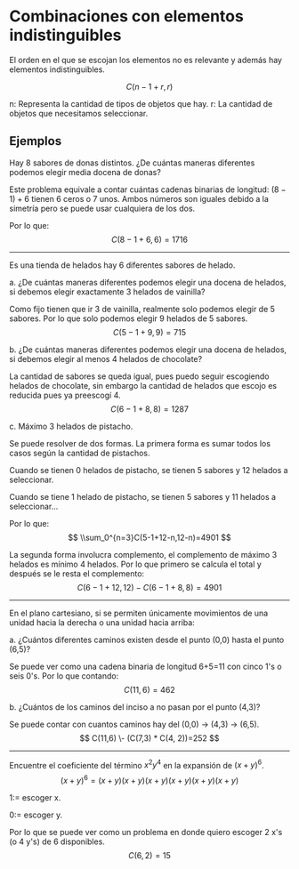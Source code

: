 # Combinaciones con elementos indistinguibles

El orden en el que se escojan los elementos no es relevante y además hay
elementos indistinguibles.

$$ C(n-1+r,r) $$

n: Representa la cantidad de tipos de objetos que hay. r: La cantidad de objetos
que necesitamos seleccionar.

## Ejemplos

Hay 8 sabores de donas distintos. ¿De cuántas maneras diferentes podemos elegir
media docena de donas?

Este problema equivale a contar cuántas cadenas binarias de longitud: $(8-1)+6$
tienen 6 ceros o 7 unos. Ambos números son iguales debido a la simetría pero se
puede usar cualquiera de los dos.

Por lo que: $$ C(8-1+6,6)=1716 $$

______________________________________________________________________

Es una tienda de helados hay 6 diferentes sabores de helado.

a. ¿De cuántas maneras diferentes podemos elegir una docena de helados, si
debemos elegir exactamente 3 helados de vainilla?

Como fijo tienen que ir 3 de vainilla, realmente solo podemos elegir de 5
sabores. Por lo que solo podemos elegir 9 helados de 5 sabores. $$
C(5-1+9,9)=715 $$

b. ¿De cuántas maneras diferentes podemos elegir una docena de helados, si
debemos elegir al menos 4 helados de chocolate?

La cantidad de sabores se queda igual, pues puedo seguir escogiendo helados de
chocolate, sin embargo la cantidad de helados que escojo es reducida pues ya
preescogí 4. $$ C(6-1+8,8)=1287 $$

c. Máximo 3 helados de pistacho.

Se puede resolver de dos formas. La primera forma es sumar todos los casos según
la cantidad de pistachos.

Cuando se tienen 0 helados de pistacho, se tienen 5 sabores y 12 helados a
seleccionar.

Cuando se tiene 1 helado de pistacho, se tienen 5 sabores y 11 helados a
seleccionar...

Por lo que: $$ \\sum_0^{n=3}C(5-1+12-n,12-n)=4901 $$

La segunda forma involucra complemento, el complemento de máximo 3 helados es
mínimo 4 helados. Por lo que primero se calcula el total y después se le resta
el complemento: $$ C(6-1+12,12) - C(6-1+8,8)=4901 $$

______________________________________________________________________

En el plano cartesiano, si se permiten únicamente movimientos de una unidad
hacia la derecha o una unidad hacia arriba:

a. ¿Cuántos diferentes caminos existen desde el punto (0,0) hasta el punto
(6,5)?

Se puede ver como una cadena binaria de longitud 6+5=11 con cinco 1's o seis
0's. Por lo que contando: $$ C(11,6)=462 $$

b. ¿Cuántos de los caminos del inciso a no pasan por el punto (4,3)?

Se puede contar con cuantos caminos hay del (0,0) -> (4,3) -> (6,5). $$ C(11,6)
\- (C(7,3) * C(4, 2))=252 $$

______________________________________________________________________

Encuentre el coeficiente del término $x^2y^4$ en la expansión de $(x+y)^6$. $$
(x+y)^6=(x+y)(x+y)(x+y)(x+y)(x+y)(x+y) $$

1:= escoger x.

0:= escoger y.

Por lo que se puede ver como un problema en donde quiero escoger 2 x's (o 4 y's)
de 6 disponibles. $$ C(6,2)=15 $$
